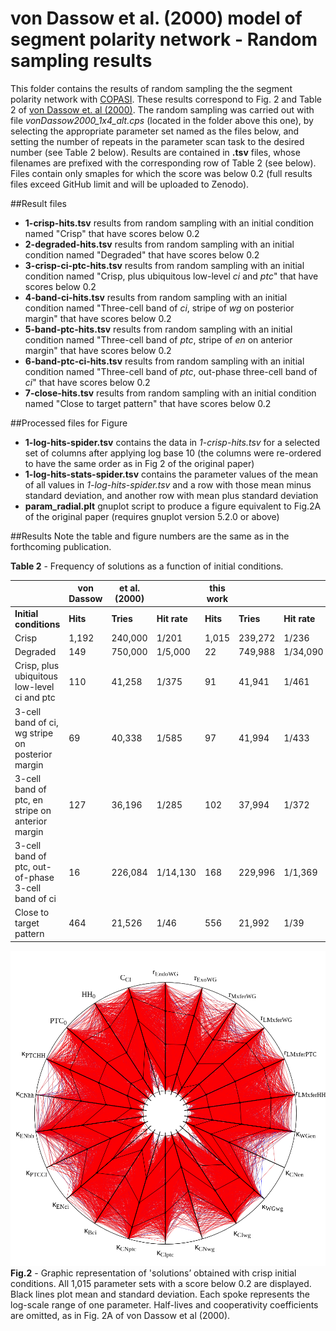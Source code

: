 # von Dassow et al. (2000) model of segment polarity network - Random sampling results

This folder contains the results of random sampling the the segment polarity network with [COPASI](https://copasi.org). These results correspond to Fig. 2 and Table 2 of [von Dassow et. al (2000)](https://doi.org/10.1038/35018085). The random sampling was carried out with file _vonDassow2000_1x4_alt.cps_ (located in the folder above this one), by selecting the appropriate parameter set named as the files below, and setting the number of repeats in the parameter scan task to the desired number (see Table 2 below). Results are contained in **.tsv** files, whose filenames are prefixed with the corresponding row of Table 2 (see below). Files contain only smaples for which the score was below 0.2 (full results files exceed GitHub limit and will be uploaded to Zenodo).

##Result files
- **1-crisp-hits.tsv** results from random sampling with an initial condition named "Crisp" that have scores below 0.2
- **2-degraded-hits.tsv** results from random sampling with an initial condition named "Degraded" that have scores below 0.2
- **3-crisp-ci-ptc-hits.tsv** results from random sampling with an initial condition named "Crisp, plus ubiquitous low-level _ci_ and _ptc_" that have scores below 0.2
- **4-band-ci-hits.tsv** results from random sampling with an initial condition named "Three-cell band of _ci_, stripe of _wg_ on posterior margin" that have scores below 0.2
- **5-band-ptc-hits.tsv** results from random sampling with an initial condition named "Three-cell band of _ptc_, stripe of _en_ on anterior margin" that have scores below 0.2
- **6-band-ptc-ci-hits.tsv** results from random sampling with an initial condition named "Three-cell band of _ptc_, out-phase three-cell band of _ci_" that have scores below 0.2
- **7-close-hits.tsv** results from random sampling with an initial condition named "Close to target pattern" that have scores below 0.2

##Processed files for Figure
- **1-log-hits-spider.tsv** contains the data in _1-crisp-hits.tsv_ for a selected set of columns after applying log base 10 (the columns were re-ordered to have the same order as in Fig 2 of the original paper)
- **1-log-hits-stats-spider.tsv** contains the parameter values of the mean of all values in _1-log-hits-spider.tsv_ and a row with those mean minus standard deviation, and another row with mean plus standard deviation
- **param_radial.plt** gnuplot script to produce a figure equivalent to Fig.2A of the original paper (requires gnuplot version 5.2.0 or above)

##Results
Note the table and figure numbers are the same as in the forthcoming publication.

**Table 2** - Frequency of solutions as a function of initial conditions.

|  | von Dassow | et al. (2000)  |  | this work |  |  |
| --- | --- | --- | --- | --- | --- | --- |
| **Initial conditions** | **Hits** | **Tries** | **Hit rate** | **Hits** | **Tries** | **Hit rate** |
| Crisp | 1,192 | 240,000 | 1/201 | 1,015 | 239,272 | 1/236 |
| Degraded | 149 | 750,000 | 1/5,000 | 22 | 749,988 | 1/34,090 |
|Crisp, plus ubiquitous low-level ci and ptc | 110 | 41,258 | 1/375 | 91 | 41,941 | 1/461 |
|3-cell band of ci, wg stripe on posterior margin | 69 | 40,338 | 1/585 | 97 | 41,994 | 1/433 |
|3-cell band of ptc, en stripe on anterior margin | 127 | 36,196 | 1/285 | 102 | 37,994 | 1/372 |
|3-cell band of ptc, out-of-phase 3-cell band of ci | 16 | 226,084 | 1/14,130 | 168 | 229,996  | 1/1,369 |
|Close to target pattern | 464 | 21,526 | 1/46 | 556 | 21,992 | 1/39|

![Graphic representation of 'solutions’ obtained with crisp initial conditions. All 1,015 parameter sets with a  score below 0.2 are displayed. Black lines plot mean and standard deviation. Each spoke represents the log-scale range of one parameter. Half-lives and cooperativity coefficients are omitted, as in Fig. 2A of von Dassow et al (2000).](https://github.com/pmendes/models/blob/main/vonDassow2000/Sampling/Fig2.png)
**Fig.2** - Graphic representation of 'solutions’ obtained with crisp initial conditions. All 1,015 parameter sets with a  score below 0.2 are displayed. Black lines plot mean and standard deviation. Each spoke represents the log-scale range of one parameter. Half-lives and cooperativity coefficients are omitted, as in Fig. 2A of von Dassow et al (2000).
